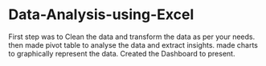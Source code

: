 # Data-Analysis-using-Excel
First step  was to Clean the data and transform the data as per your needs.
then made pivot table to analyse the data and extract insights.
made charts to graphically represent the data.
Created the Dashboard to present.
